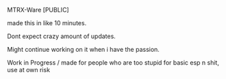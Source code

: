 MTRX-Ware [PUBLIC]

made this in like 10 minutes.

Dont expect crazy amount of updates.

Might continue working on it when i have the passion.

Work in Progress / made for people who are too stupid for basic esp n shit, use at own risk
